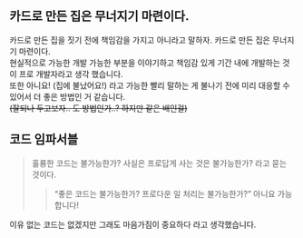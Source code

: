 ## 카드로 만든 집은 무너지기 마련이다.
카드로 만든 집을 짓기 전에 책임감을 가지고 아니라고 말하자. 카드로 만든 집은 무너지기 마련이다.  
현실적으로 가능한 개발 가능한 부분을 이야기하고 책임감 있게 기간 내에 개발하는 것이 프로 개발자라고 생각 했습니다.  
또한 아니요! (집에 불났어요!) 라고 가능한 빨리 말하는 게 불나기 전에 미리 대응할 수 있어서 더 좋은 방법인 거 같습니다.  
~~(잘되나 두고보자.. 도 방법인가..? 하지만 같은 배인걸)~~

## 코드 임파서블
> 훌륭한 코드는 불가능한가? 사실은 프로답게 사는 것은 불가능한가? 라고 묻는 것이다.
  >> “좋은 코드는 불가능한가? 프로다운 일 처리는 불가능한가?” 아니요 가능합니다!

이유 없는 코드는 없겠지만 그래도 마음가짐이 중요하다 라고 생각했습니다.

